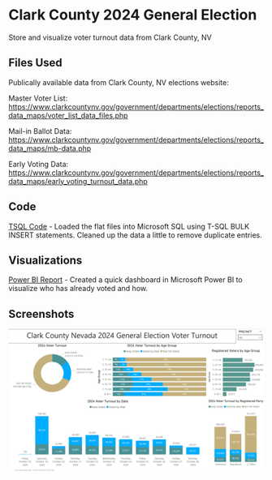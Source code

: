 # Clark County 2024 General Election

 Store and visualize voter turnout data from Clark County, NV

## Files Used

 Publically available data from Clark County, NV elections website:

 Master Voter List: <https://www.clarkcountynv.gov/government/departments/elections/reports_data_maps/voter_list_data_files.php>

 Mail-in Ballot Data: <https://www.clarkcountynv.gov/government/departments/elections/reports_data_maps/mb-data.php>

 Early Voting Data: <https://www.clarkcountynv.gov/government/departments/elections/reports_data_maps/early_voting_turnout_data.php>

## Code

[TSQL Code](load_clean_summarize_voter_turnout_status.sql) - Loaded the flat files into Microsoft SQL using T-SQL BULK INSERT statements.  Cleaned up the data a little to remove duplicate entries.

## Visualizations

[Power BI Report](Clark_County_NV_General_Election_2024.pbix) - Created a quick dashboard in Microsoft Power BI to visualize who has already voted and how.

## Screenshots

<img src="Clark_County_2024_General_Election_Dashboard_Screenshot_20241029.png" alt="Dashboard as of 10/29/2024" width="600" />
